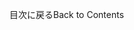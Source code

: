 <!-- This file contains localizable strings used in generating the custom PDF. Do not use as an include file in any web content. -->
<!-- strings for PDF page footer -->

<span data-ttu-id="ba1b8-101">目次に戻る</span><span class="sxs-lookup"><span data-stu-id="ba1b8-101">Back to Contents</span></span>


